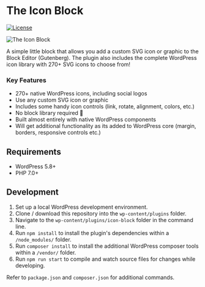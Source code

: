 # The Icon Block

[![License](https://img.shields.io/badge/license-GPL--2.0%2B-green.svg)](https://github.com/ndiego/icon-block/blob/master/LICENSE.txt)

![The Icon Block](https://github.com/ndiego/icon-block/blob/main/.wordpress-org/banner-1544x500.png)

A simple little block that allows you add a custom SVG icon or graphic to the Block Editor (Gutenberg). The plugin also includes the complete WordPress icon library with 270+ SVG icons to choose from!

### Key Features

* 270+ native WordPress icons, including social logos
* Use any custom SVG icon or graphic
* Includes some handy icon controls (link, rotate, alignment, colors, etc.)
* No block library required 🎉
* Built almost entirely with native WordPress components
* Will get additional functionality as its added to WordPress core (margin, borders, responsive controls etc.)

## Requirements

- WordPress 5.8+
- PHP 7.0+

## Development

1. Set up a local WordPress development environment.
2. Clone / download this repository into the `wp-content/plugins` folder.
3. Navigate to the `wp-content/plugins/icon-block` folder in the command line.
4. Run `npm install` to install the plugin's dependencies within a `/node_modules/` folder.
5. Run `composer install` to install the additional WordPress composer tools within a `/vendor/` folder.
6. Run `npm run start` to compile and watch source files for changes while developing.

Refer to `package.json` and `composer.json` for additional commands.
